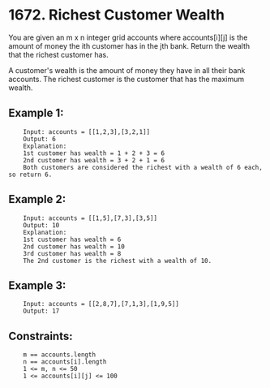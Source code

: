 # 1672. Richest Customer Wealth

You are given an m x n integer grid accounts where accounts[i][j] is the amount of money the i​​​​​​​​​​​th​​​​ customer has in the j​​​​​​​​​​​th​​​​ bank. Return the wealth that the richest customer has.

A customer's wealth is the amount of money they have in all their bank accounts. The richest customer is the customer that has the maximum wealth.

 

## Example 1:

        Input: accounts = [[1,2,3],[3,2,1]]
        Output: 6
        Explanation:
        1st customer has wealth = 1 + 2 + 3 = 6
        2nd customer has wealth = 3 + 2 + 1 = 6
        Both customers are considered the richest with a wealth of 6 each, so return 6.
## Example 2:

        Input: accounts = [[1,5],[7,3],[3,5]]
        Output: 10
        Explanation: 
        1st customer has wealth = 6
        2nd customer has wealth = 10 
        3rd customer has wealth = 8
        The 2nd customer is the richest with a wealth of 10.
## Example 3:

        Input: accounts = [[2,8,7],[7,1,3],[1,9,5]]
        Output: 17
 

## Constraints:

        m == accounts.length
        n == accounts[i].length
        1 <= m, n <= 50
        1 <= accounts[i][j] <= 100